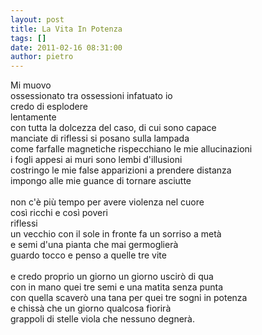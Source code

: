 ```yaml
---
layout: post
title: La Vita In Potenza
tags: []
date: 2011-02-16 08:31:00
author: pietro
---
```

Mi muovo<br/>ossessionato tra ossessioni infatuato io<br/>credo di esplodere<br/>lentamente<br/>con tutta la dolcezza del caso, di cui sono capace<br/>manciate di riflessi si posano sulla lampada<br/>come farfalle magnetiche rispecchiano le mie allucinazioni<br/>i fogli appesi ai muri sono lembi d'illusioni<br/>costringo le mie false apparizioni a prendere distanza<br/>impongo alle mie guance di tornare asciutte<br/><br/>non c'è più tempo per avere violenza nel cuore<br/>così ricchi e così poveri<br/>riflessi<br/>un vecchio con il sole in fronte fa un sorriso a metà<br/>e semi d'una pianta che mai germoglierà<br/>guardo tocco e penso a quelle tre vite<br/><br/>e credo proprio un giorno un giorno uscirò di qua<br/>con in mano quei tre semi e una matita senza punta<br/>con quella scaverò una tana per quei tre sogni in potenza<br/>e chissà che un giorno qualcosa fiorirà<br/>grappoli di stelle viola che nessuno degnerà.
